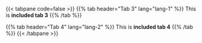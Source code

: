 {{< tabpane code=false >}}
  {{% tab header="Tab 3" lang="lang-1" %}}
  This is **included tab 3**
  {{% /tab %}}

  {{% tab header="Tab 4" lang="lang-2" %}}
  This is **included tab 4**
  {{% /tab %}}
{{< /tabpane >}}
